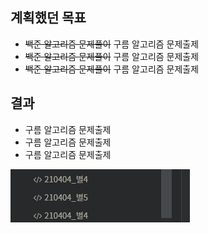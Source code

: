 ## 계획했던 목표
- ~~백준 알고리즘 문제풀이~~ 구름 알고리즘 문제출제
- ~~백준 알고리즘 문제풀이~~ 구름 알고리즘 문제출제
- ~~백준 알고리즘 문제풀이~~ 구름 알고리즘 문제출제

## 결과
- 구름 알고리즘 문제출제
- 구름 알고리즘 문제출제
- 구름 알고리즘 문제출제
<img src="https://github.com/kerochuu/image/blob/master/210404_1.png?raw=true">